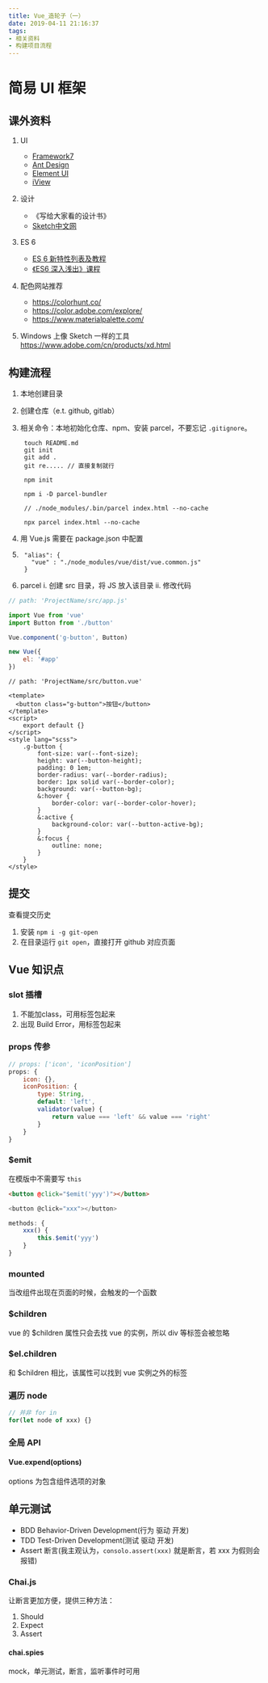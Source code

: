 ```yaml
---
title: Vue_造轮子（一）
date: 2019-04-11 21:16:37
tags: 
- 相关资料
- 构建项目流程
---
```


# 简易 UI 框架

## 课外资料

1. UI
	- [Framework7](https://framework7.io/docs/button.html)
	- [Ant Design](https://ant.design/docs/react/introduce-cn)
	- [Element UI](http://element.eleme.io/#/zh-CN/component/installation)
	- [iView](https://www.iviewui.com/docs/guide/install)
	
2. 设计
	- 《写给大家看的设计书》
	- [Sketch中文网](Sketch中文网)

3. ES 6
	- [ES 6 新特性列表及教程](https://frankfang.github.io/es-6-tutorials/)
	- [《ES6 深入浅出》课程](https://xiedaimala.com/courses/12a78a03-35f9-42ea-9b37-540540460f6e#/common)

4. 配色网站推荐
	- https://colorhunt.co/
	- https://color.adobe.com/explore/
	- https://www.materialpalette.com/

5. Windows 上像 Sketch 一样的工具 https://www.adobe.com/cn/products/xd.html

## 构建流程

1. 本地创建目录
2. 创建仓库（e.t. github, gitlab）
3. 相关命令：本地初始化仓库、npm、安装 parcel，不要忘记 `.gitignore`。

   ```
    touch README.md
    git init
    git add .
    git re..... // 直接复制就行

    npm init

    npm i -D parcel-bundler

    // ./node_modules/.bin/parcel index.html --no-cache

    npx parcel index.html --no-cache
   ```

4. 用 Vue.js 需要在 package.json 中配置
5. 
   ```
    "alias": {
      "vue" : "./node_modules/vue/dist/vue.common.js"
    }
   ```

6. parcel
  i. 创建 src 目录，将 JS 放入该目录
  ii. 修改代码

  ```js
  // path: 'ProjectName/src/app.js'

  import Vue from 'vue'
  import Button from './button'

  Vue.component('g-button', Button)

  new Vue({
      el: '#app'
  })
  ```

  ```
  // path: 'ProjectName/src/button.vue'
  
  <template>
    <button class="g-button">按钮</button>
  </template>
  <script>
      export default {}
  </script>
  <style lang="scss">
      .g-button {
          font-size: var(--font-size);
          height: var(--button-height);
          padding: 0 1em;
          border-radius: var(--border-radius);
          border: 1px solid var(--border-color);
          background: var(--button-bg);
          &:hover {
              border-color: var(--border-color-hover);
          }
          &:active {
              background-color: var(--button-active-bg);
          }
          &:focus {
              outline: none;
          }
      }
  </style>
  ```

## 提交

查看提交历史

1. 安装 `npm i -g git-open`
2. 在目录运行 `git open`，直接打开 github 对应页面

## Vue 知识点

### slot 插槽

1. 不能加class，可用标签包起来
2. 出现 Build Error，用标签包起来

### props 传参

```js
// props: ['icon', 'iconPosition']
props: {
    icon: {},
    iconPosition: {
        type: String,
        default: 'left',
        validator(value) {
            return value === 'left' && value === 'right'
        }
    }
}
```

### $emit

在模版中不需要写 `this`

```html
<button @click="$emit('yyy')"></button>
```

```js
<button @click="xxx"></button>

methods: {
    xxx() {
        this.$emit('yyy')
    }
}
```

### mounted

当改组件出现在页面的时候，会触发的一个函数

### $children

vue 的 $children 属性只会去找 vue 的实例，所以 div 等标签会被忽略

### $el.children

和 $children 相比，该属性可以找到 vue 实例之外的标签

### 遍历 node

```js
// 并非 for in
for(let node of xxx) {}
```

### 全局 API

#### Vue.expend(options)

options 为包含组件选项的对象

## 单元测试

- BDD Behavior-Driven Development(行为 驱动 开发)
- TDD Test-Driven Development(测试 驱动 开发)
- Assert 断言(我主观认为，`consolo.assert(xxx)` 就是断言，若 xxx 为假则会报错)

### Chai.js

让断言更加方便，提供三种方法：

1. Should
2. Expect
3. Assert

#### chai.spies

mock，单元测试，断言，监听事件时可用